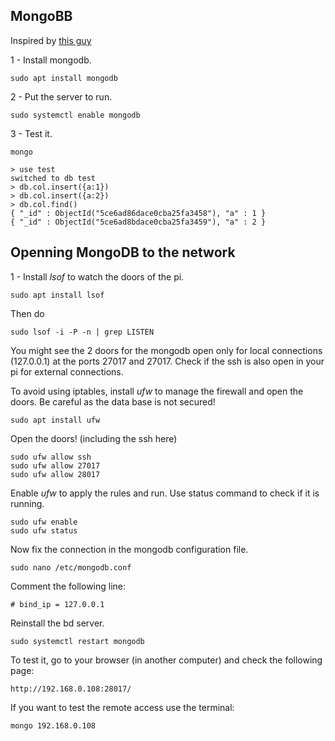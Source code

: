 ## MongoBB

Inspired by [this guy](https://thedatafrog.com/mongodb-remote-raspberry-pi/)

1 - Install mongodb.

```
sudo apt install mongodb
```

2 - Put the server to run.

```
sudo systemctl enable mongodb
```

3 - Test it.

```
mongo
```

```
> use test
switched to db test
> db.col.insert({a:1})
> db.col.insert({a:2})
> db.col.find()
{ "_id" : ObjectId("5ce6ad86dace0cba25fa3458"), "a" : 1 }
{ "_id" : ObjectId("5ce6ad8bdace0cba25fa3459"), "a" : 2 }
```

## Openning MongoDB to the network

1 - Install *lsof* to watch the doors of the pi.

```
sudo apt install lsof
```

Then do

```
sudo lsof -i -P -n | grep LISTEN
```

You might see the 2 doors for the mongodb open only for local connections (127.0.0.1) at the ports 27017 and 27017. Check if the ssh is also open in your pi for external connections.

To avoid using iptables, install *ufw* to manage the firewall and open the doors. Be careful as the data base is not secured!

```
sudo apt install ufw
```

Open the doors! (including the ssh here)

```
sudo ufw allow ssh
sudo ufw allow 27017
sudo ufw allow 28017
```

Enable *ufw* to apply the rules and run. Use status command to check if it is running.

```
sudo ufw enable
sudo ufw status
```

Now fix the connection in the mongodb configuration file.

```
sudo nano /etc/mongodb.conf 
```

Comment the following line:

```
# bind_ip = 127.0.0.1
```

Reinstall the bd server.

```
sudo systemctl restart mongodb
```

To test it, go to your browser (in another computer) and check the following page:

```
http://192.168.0.108:28017/
```

If you want to test the remote access use the terminal:

```
mongo 192.168.0.108
```
